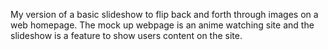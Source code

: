My version of a basic slideshow to flip back and forth through images on a web homepage. The mock up webpage is an anime watching site and the slideshow is a feature to show users content on the site. 
